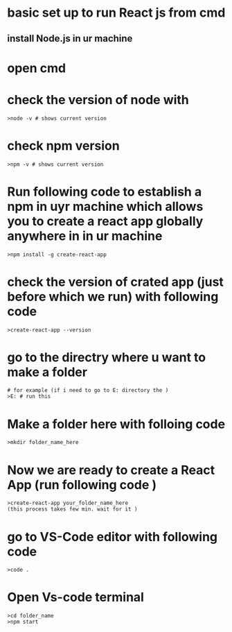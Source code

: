 # basic set up to run React js from cmd 

## install Node.js in ur machine 
# open cmd 
# check the version of node with 
    >node -v # shows current version 

# check npm version 
    >npm -v # shows current version 

# Run following code to establish a npm in uyr machine which allows you to create a react app globally anywhere in in ur machine 
    >npm install -g create-react-app

# check the version of crated app (just before which we run) with following code 
    >create-react-app --version

# go to the directry where u want to make a folder 
    # for example (if i need to go to E: directory the )
    >E: # run this 

# Make a folder here with folloing code 
    >mkdir folder_name_here

# Now we are ready to create a React App (run following code )  
    >create-react-app your_folder_name_here
    (this process takes few min. wait for it )

# go to VS-Code editor with following code 
    >code .

# Open Vs-code terminal 
    >cd folder_name 
    >npm start

